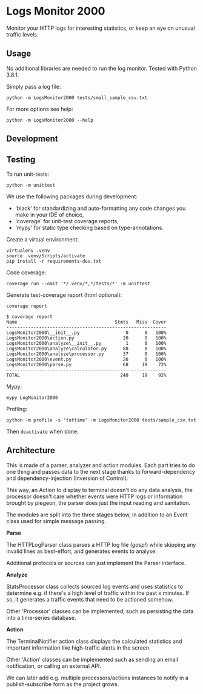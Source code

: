 # Logs Monitor 2000
Monitor your HTTP logs for interesting statistics, or keep an eye on unusual traffic levels.


## Usage
No additional libraries are needed to run the log monitor. Tested with Python 3.8.1.

Simply pass a log file:

`python -m LogsMonitor2000 tests/small_sample_csv.txt`

For more options see help:

```python -m LogsMonitor2000 --help```


## Development

Testing
--------

To run unit-tests:

`python -m unittest`


We use the following packages during development:
*  'black' for standardizing and auto-formatting any code changes you make in your IDE of choice, 
*  'coverage' for unit-test coverage reports,
*  'mypy' for static type checking based on type-annotations.

Create a virtual environment:
```
virtualenv .venv
source .venv/Scripts/activate
pip install -r requirements-dev.txt
```

Code coverage:

`coverage run --omit '*/.venv/*,*/tests/*' -m unittest`

Generate test-coverage report (html optional):

`coverage report`

```
$ coverage report
Name                                    Stmts   Miss  Cover
-----------------------------------------------------------
LogsMonitor2000\__init__.py                 0      0   100%
LogsMonitor2000\action.py                  20      0   100%
LogsMonitor2000\analyze\__init__.py         1      0   100%
LogsMonitor2000\analyze\calculator.py      88      0   100%
LogsMonitor2000\analyze\processor.py       37      0   100%
LogsMonitor2000\event.py                   26      0   100%
LogsMonitor2000\parse.py                   68     19    72%
-----------------------------------------------------------
TOTAL                                     240     19    92%
```

Mypy:

`mypy LogMonitor2000`

Profilng:

`python -m profile -s 'tottime' -m LogsMonitor2000 tests/sample_csv.txt`

Then `deactivate` when done.


Architecture
------------

This is made of a parser, analyzer and action modules.
Each part tries to do one thing and passes data to the next stage thanks to forward-dependency and dependency-injection (Inversion of Control).

This way, an Action to display to terminal doesn't do any data analysis, the processor doesn't care whether events were HTTP logs or information brought by piegeon, the parser does just the input reading and sanitation. 

The modules are split into the three stages below, in addition to an Event class used for simple message passing.

**Parse**

The HTTPLogParser class parses a HTTP log file (*gasp!*) while skipping any invalid lines as best-effort, and generates events to analyse.

Additional protocols or sources can just implement the Parser interface.

**Analyze**

StatsProcessor class collects sourced log events and uses statistics to determine e.g. if there's a high level of traffic within the past x minutes. If so, it generates a traffic events that need to be actioned somehow.

Other 'Processor' classes can be implemented, such as persisting the data into a time-series database.

**Action**

The TerminalNotifier action class displays the calculated statistics and important information like high-traffic alerts in the screen.

Other 'Action' classes can be implemented such as sending an email notification, or calling an external API.


We can later add e.g. multiple processors/actions instances to notify in a publish-subscribe form as the project grows.
